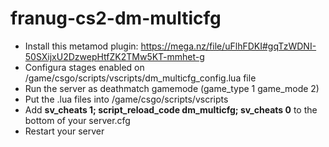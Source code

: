 # franug-cs2-dm-multicfg

* Install this metamod plugin: https://mega.nz/file/uFlhFDKI#gqTzWDNI-50SXijxU2DzwepHtfZK2TMw5KT-mmhet-g
* Configura stages enabled on /game/csgo/scripts/vscripts/dm_multicfg_config.lua file
* Run the server as deathmatch gamemode (game_type 1 game_mode 2)
* Put the .lua files into /game/csgo/scripts/vscripts
* Add **sv_cheats 1; script_reload_code dm_multicfg; sv_cheats 0** to the bottom of your server.cfg
* Restart your server

